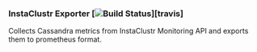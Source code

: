 ### InstaClustr Exporter [![Build Status](https://travis-ci.org/fcgravalos/instaclustr_exporter.svg)][travis]
Collects Cassandra metrics from InstaClustr Monitoring API and exports them to prometheus format.
